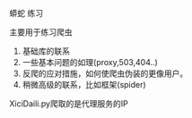 蟒蛇  练习

主要用于练习爬虫
1. 基础库的联系
2. 一些基本问题的如理(proxy,503,404..)
3. 反爬的应对措施，如何使爬虫伪装的更像用户。 
4. 稍微高级的联系，比如框架(spider)



XiciDaili.py爬取的是代理服务的IP
